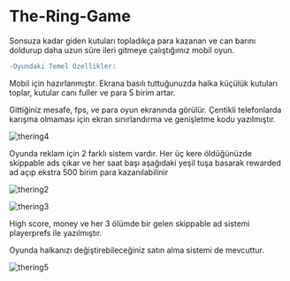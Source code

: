 # The-Ring-Game
Sonsuza kadar giden kutuları topladıkça para kazanan ve can barını doldurup daha uzun süre ileri gitmeye çalıştığımız mobil oyun.

```diff
-Oyundaki Temel Özellikler:

```

Mobil için hazırlanmıştır. Ekrana basılı tuttuğunuzda halka küçülük kutuları toplar, kutular canı fuller ve para 5 birim artar.

Gittiğiniz mesafe, fps, ve para oyun ekranında görülür. Çentikli telefonlarda karışma olmaması için ekran sınırlandırma ve genişletme kodu yazılmıştır.

![thering4](https://user-images.githubusercontent.com/64818115/188942228-8b625ce8-75f8-4cdd-84aa-18f060f43289.png)

Oyunda reklam için 2 farklı sistem vardır. Her üç kere öldüğünüzde skippable ads çıkar ve her saat başı aşağıdaki yeşil tuşa basarak rewarded ad açıp ekstra 500 birim para kazanılabilinir

![thering2](https://user-images.githubusercontent.com/64818115/188942608-30520dec-2a02-4017-81ab-08cabf0190a1.png)

![thering3](https://user-images.githubusercontent.com/64818115/188942982-997effd4-1484-4a94-916b-aa1b3b78678b.png)


High score, money ve her 3 ölümde bir gelen skippable ad sistemi playerprefs ile yazılmıştır.

Oyunda halkanızı değiştirebileceğiniz satın alma sistemi de mevcuttur.

![thering5](https://user-images.githubusercontent.com/64818115/188942813-e08d9d6b-31f0-41ed-995e-42d49e7b4b98.png)
